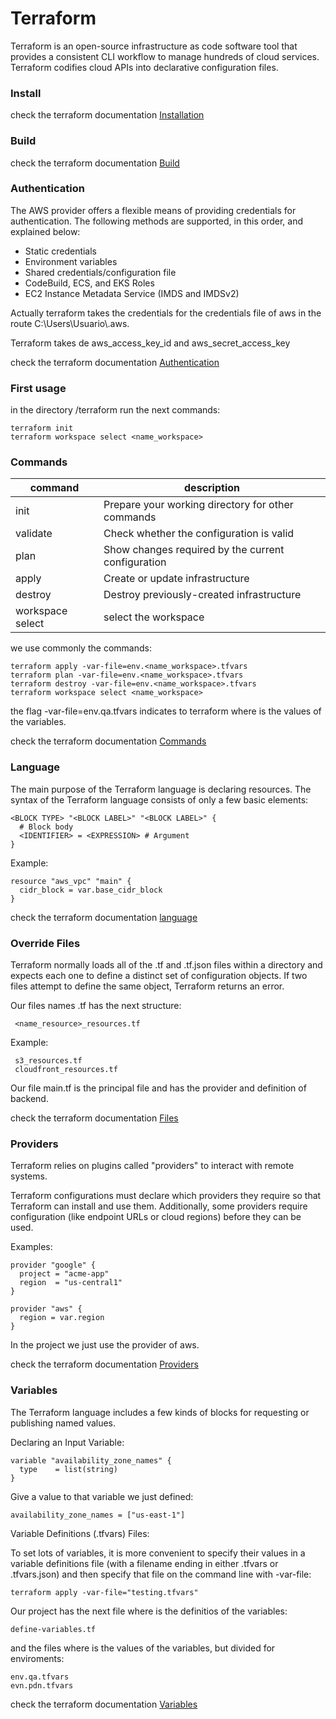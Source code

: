 # Terraform

Terraform is an open-source infrastructure as code software tool that provides a consistent CLI workflow to manage hundreds of cloud services. Terraform codifies cloud APIs into declarative configuration files.

### Install
check the terraform documentation [Installation](https://learn.hashicorp.com/tutorials/terraform/install-cli?in=terraform/aws-get-started)

### Build
check the terraform documentation [Build](https://learn.hashicorp.com/tutorials/terraform/install-cli?in=terraform/aws-get-started)

### Authentication

The AWS provider offers a flexible means of providing credentials for authentication. The following methods are supported, in this order, and explained below:

- Static credentials
- Environment variables
- Shared credentials/configuration file
- CodeBuild, ECS, and EKS Roles
- EC2 Instance Metadata Service (IMDS and IMDSv2)

Actually terraform takes the credentials for the credentials file of aws in the route C:\Users\Usuario\\.aws.

Terraform takes de aws_access_key_id and aws_secret_access_key

check the terraform documentation [Authentication](https://www.terraform.io/docs/cli/auth/index.html)

### First usage

in the directory /terraform run the next commands:

```
terraform init
terraform workspace select <name_workspace>
```

### Commands

| command | description |
| ------ | ------ |
| init | Prepare your working directory for other commands |
| validate | Check whether the configuration is valid |
| plan | Show changes required by the current configuration |
| apply | Create or update infrastructure|
| destroy| Destroy previously-created infrastructure |
| workspace select| select the workspace |

we use commonly the commands:

```
terraform apply -var-file=env.<name_workspace>.tfvars
terraform plan -var-file=env.<name_workspace>.tfvars
terraform destroy -var-file=env.<name_workspace>.tfvars
terraform workspace select <name_workspace>
```

the flag -var-file=env.qa.tfvars indicates to terraform where is the values of the variables. 


check the terraform documentation [Commands](https://www.terraform.io/docs/cli/commands/index.html)

### Language
The main purpose of the Terraform language is declaring resources.
The syntax of the Terraform language consists of only a few basic elements:

```
<BLOCK TYPE> "<BLOCK LABEL>" "<BLOCK LABEL>" {
  # Block body
  <IDENTIFIER> = <EXPRESSION> # Argument
}
```

Example:

```
resource "aws_vpc" "main" {
  cidr_block = var.base_cidr_block
}
```

check the terraform documentation [language](https://www.terraform.io/docs/language/index.html)

###  Override Files

Terraform normally loads all of the .tf and .tf.json files within a directory and expects each one to define a distinct set of configuration objects. If two files attempt to define the same object, Terraform returns an error.

Our files names .tf has the next structure:

```
 <name_resource>_resources.tf
```
Example:

```
 s3_resources.tf
 cloudfront_resources.tf
```

Our file main.tf is the principal file and has the provider and definition of backend.

check the terraform documentation [Files](https://www.terraform.io/docs/language/files/override.html)

### Providers

Terraform relies on plugins called "providers" to interact with remote systems.

Terraform configurations must declare which providers they require so that Terraform can install and use them. Additionally, some providers require configuration (like endpoint URLs or cloud regions) before they can be used.

Examples:

```
provider "google" {
  project = "acme-app"
  region  = "us-central1"
}
```

```
provider "aws" {
  region = var.region
}
```

In the project we just use the provider of aws.

check the terraform documentation [Providers](https://www.terraform.io/docs/language/providers/index.html)


### Variables

The Terraform language includes a few kinds of blocks for requesting or publishing named values.

Declaring an Input Variable:

```
variable "availability_zone_names" {
  type    = list(string)
}
```

Give a value to that variable we just defined:

```
availability_zone_names = ["us-east-1"]
```

Variable Definitions (.tfvars) Files:

To set lots of variables, it is more convenient to specify their values in a variable definitions file (with a filename ending in either .tfvars or .tfvars.json) and then specify that file on the command line with -var-file:

```
terraform apply -var-file="testing.tfvars"
```

Our project has the next file where is the definitios of the variables:

```
define-variables.tf
```

and the files where is the values of the variables, but divided for enviroments:

```
env.qa.tfvars
evn.pdn.tfvars
```

check the terraform documentation [Variables](https://www.terraform.io/docs/language/values/index.html)
